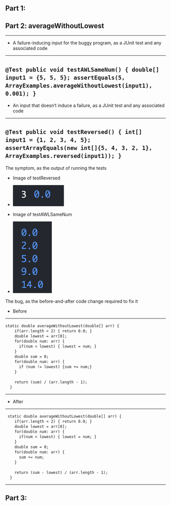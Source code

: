 ## Part 1:

## Part 2: averageWithoutLowest
---

- A failure-inducing input for the buggy program, as a JUnit test and any associated code

---
`@Test
  public void testAWLSameNum() {
    double[] input1 = {5, 5, 5};
    assertEquals(5, ArrayExamples.averageWithoutLowest(input1), 0.001);
  }`
---
 
- An input that doesn’t induce a failure, as a JUnit test and any associated code

---
`@Test
  public void testReversed() {
    int[] input1 = {1, 2, 3, 4, 5};
    assertArrayEquals(new int[]{5, 4, 3, 2, 1}, ArrayExamples.reversed(input1));
  }`
 ---
 
The symptom, as the output of running the tests
- Image of testReversed
- ![testReversed](sameNumTest.png)

- Image of testAWLSameNum
- ![testAWLSameNum](differentNum.png)

The bug, as the before-and-after code change required to fix it
- Before

---
```
static double averageWithoutLowest(double[] arr) {
    if(arr.length < 2) { return 0.0; }
    double lowest = arr[0];
    for(double num: arr) {
      if(num < lowest) { lowest = num; }
    }
    double sum = 0;
    for(double num: arr) {
      if (num != lowest) {sum += num;}
    }
    
    return (sum) / (arr.length - 1);
  }
```
  
 ---
  
 - After

---
```
 static double averageWithoutLowest(double[] arr) {
    if(arr.length < 2) { return 0.0; }
    double lowest = arr[0];
    for(double num: arr) {
      if(num < lowest) { lowest = num; }
    }
    double sum = 0;
    for(double num: arr) {
      sum += num;
    }
    
    return (sum - lowest) / (arr.length - 1);
  }
```
---

## Part 3:
